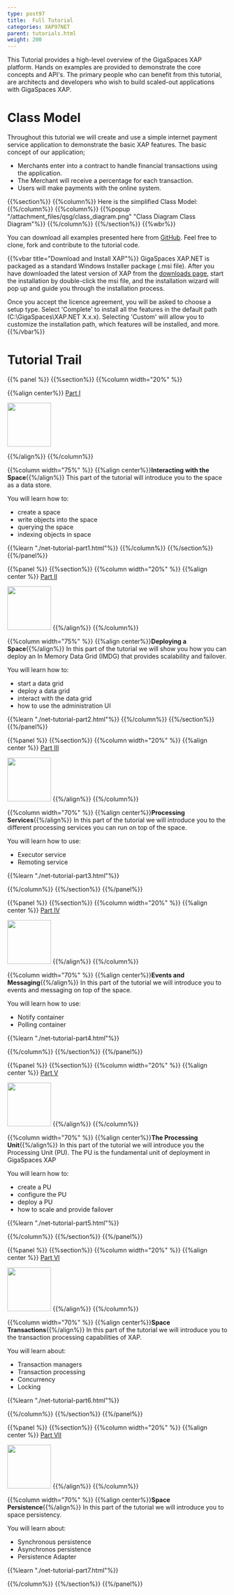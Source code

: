 ```yaml
---
type: post97
title:  Full Tutorial
categories: XAP97NET
parent: tutorials.html
weight: 200
---
```





This Tutorial provides a high-level overview of the GigaSpaces XAP platform. Hands on examples are provided to demonstrate the core concepts and API's. The primary people who can benefit from this tutorial, are architects and developers who wish to build scaled-out applications with GigaSpaces XAP.


# Class Model
Throughout this tutorial we will create and use a simple internet payment service application to demonstrate the basic XAP features. The basic concept of our application;

- Merchants enter into a contract to handle financial transactions using the application.
- The Merchant will receive a percentage for each transaction.
- Users will make payments with the online system.

{{%section%}}
{{%column%}}
Here is the simplified Class Model:
{{%/column%}}
{{%column%}}
{{%popup "/attachment_files/qsg/class_diagram.png"  "Class Diagram Class Diagram"%}}
{{%/column%}}
{{%/section%}}
{{%wbr%}}


You can download all examples presented here from [GitHub](https://github.com/Gigaspaces/xapnet-tutorial). Feel free to clone, fork and contribute to the tutorial code.


{{%vbar title="Download and Install XAP"%}}
GigaSpaces XAP.NET is packaged as a standard Windows Installer package (.msi file). After you have downloaded the latest version of XAP from the [downloads page](http://www.gigaspaces.com/xap-download), start the installation by double-click the msi file, and the installation wizard will pop up and guide you through the installation process.

Once you accept the licence agreement, you will be asked to choose a setup type. Select 'Complete' to install all the features in the default path (C:\GigaSpaces\XAP.NET X.x.x). Selecting 'Custom' will allow you to customize the installation path, which features will be installed, and more.
{{%/vbar%}}


# Tutorial Trail



{{% panel  %}}
{{%section%}}
{{%column width="20%" %}}

{{%align center%}}
[Part I](./net-tutorial-part1.html)

<img src="/attachment_files/qsg/data.png" width="100" height="100">

{{%/align%}}
{{%/column%}}

{{%column width="75%" %}}
{{%align center%}}**Interacting with the Space**{{%/align%}}
This part of the tutorial will introduce you to the space as a data store.

You will learn how to:

- create a space
- write objects into the space
- querying the space
- indexing objects in space

{{%learn "./net-tutorial-part1.html"%}}
{{%/column%}}
{{%/section%}}
{{%/panel%}}




{{%panel   %}}
{{%section%}}
{{%column width="20%" %}}
{{%align center %}}
[Part II](./net-tutorial-part2.html)

<img src="/attachment_files/qsg/grid.gif" width="100" height="100">
{{%/align%}}
{{%/column%}}

{{%column width="75%" %}}
{{%align center%}}**Deploying a Space**{{%/align%}}
In this part of the tutorial we will show you how you can deploy an In Memory Data Grid (IMDG) that provides scalability and failover.

You will learn how to:

- start a data grid
- deploy a data grid
- interact with the data grid
- how to use the administration UI

{{%learn "./net-tutorial-part2.html"%}}
{{%/column%}}
{{%/section%}}
{{%/panel%}}

{{%panel  %}}
{{%section%}}
{{%column width="20%" %}}
{{%align center %}}
[Part III](./net-tutorial-part3.html)

<img src="/attachment_files/qsg/processing.png" width="100" height="100">
{{%/align%}}
{{%/column%}}

{{%column width="70%" %}}
{{%align center%}}**Processing Services**{{%/align%}}
In this part of the tutorial we will introduce you to the different processing services you can run on top of the space.

You will learn how to use:

- Executor service
- Remoting service


{{%learn "./net-tutorial-part3.html"%}}

{{%/column%}}
{{%/section%}}
{{%/panel%}}



{{%panel   %}}
{{%section%}}
{{%column width="20%" %}}
{{%align center %}}
[Part IV](./net-tutorial-part4.html)

<img src="/attachment_files/qsg/Events-Message.png" width="100" height="100">
{{%/align%}}
{{%/column%}}

{{%column width="70%" %}}
{{%align center%}}**Events and Messaging**{{%/align%}}
In this part of the tutorial we will introduce you to events and messaging on top of the space.

You will learn how to use:

- Notify container
- Polling container

{{%learn "./net-tutorial-part4.html"%}}

{{%/column%}}
{{%/section%}}
{{%/panel%}}


{{%panel   %}}
{{%section%}}
{{%column width="20%" %}}
{{%align center %}}
[Part V](./net-tutorial-part5.html)

<img src="/attachment_files/qsg/pu.gif" width="100" height="100">
{{%/align%}}
{{%/column%}}

{{%column width="70%" %}}
{{%align center%}}**The Processing Unit**{{%/align%}}
In this part of the tutorial we will introduce you the Processing Unit (PU). The PU is the fundamental unit of deployment in GigaSpaces XAP

You will learn how to:

- create a PU
- configure the PU
- deploy a PU
- how to scale and provide failover


{{%learn "./net-tutorial-part5.html"%}}

{{%/column%}}
{{%/section%}}
{{%/panel%}}



{{%panel   %}}
{{%section%}}
{{%column width="20%" %}}
{{%align center %}}
[Part VI](./net-tutorial-part6.html)

<img src="/attachment_files/qsg/transaction.png" width="100" height="100">
{{%/align%}}
{{%/column%}}

{{%column width="70%" %}}
{{%align center%}}**Space Transactions**{{%/align%}}
In this part of the tutorial we will introduce you to the transaction processing capabilities of XAP.

You will learn about:

- Transaction managers
- Transaction processing
- Concurrency
- Locking

{{%learn "./net-tutorial-part6.html"%}}

{{%/column%}}
{{%/section%}}
{{%/panel%}}


{{%panel   %}}
{{%section%}}
{{%column width="20%" %}}
{{%align center %}}
[Part VII](./net-tutorial-part7.html)

<img src="/attachment_files/qsg/persistence.png" width="100" height="100">
{{%/align%}}
{{%/column%}}

{{%column width="70%" %}}
{{%align center%}}**Space Persistence**{{%/align%}}
In this part of the tutorial we will introduce you to space persistency.

You will learn about:

- Synchronous persistence
- Asynchronos persistence
- Persistence Adapter

{{%learn "./net-tutorial-part7.html"%}}

{{%/column%}}
{{%/section%}}
{{%/panel%}}
